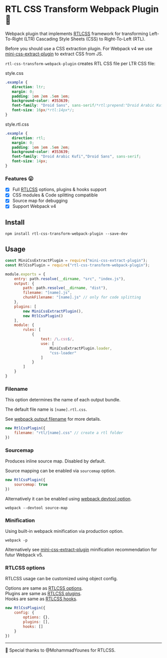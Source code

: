 # RTL CSS Transform Webpack Plugin 💎

Webpack plugin that implements [RTLCSS](https://github.com/MohammadYounes/rtlcss) framework for transforming Left-To-Right (LTR) Cascading Style Sheets (CSS) to Right-To-Left (RTL).

Before you should use a CSS extraction plugin. For Webpack v4 we use [mini-css-extract-plugin](https://github.com/webpack-contrib/mini-css-extract-plugin) to extract CSS from JS.

```rtl-css-transform-webpack-plugin``` creates RTL CSS file per LTR CSS file:

style.css 

```css
.example {
   direction: ltr;
   margin: 0;
   padding: 1em 2em .5em 1em;
   background-color: #353639;
   font-family: "Droid Sans", sans-serif/*rtl:prepend:"Droid Arabic Kufi",*/;
   font-size: 16px/*rtl:14px*/;
}
```

style.rtl.css 

```css
.example {
   direction: rtl;
   margin: 0;
   padding: 1em 1em .5em 2em;
   background-color: #353639;
   font-family: "Droid Arabic Kufi","Droid Sans", sans-serif;
   font-size: 14px;
}
```

### Features 😛

- [x] Full [RTLCSS](http://rtlcss.com/learn/usage-guide/options) options, plugins & hooks support
- [x] CSS modules & Code splitting compatible
- [x] Source map for debugging
- [x] Support Webpack v4

## Install

```cli
npm install rtl-css-transform-webpack-plugin --save-dev
```

## Usage

```js
const MiniCssExtractPlugin = require("mini-css-extract-plugin");
const RtlCssPlugin = require("rtl-css-transform-webpack-plugin");

module.exports = {
    entry: path.resolve(__dirname, "src", "index.js"),
    output: {
        path: path.resolve(__dirname, "dist"),
        filename: "[name].js",
        chunkFilename: "[name].js" // only for code splitting
    },
    plugins: [
        new MiniCssExtractPlugin(),
        new RtlCssPlugin()
    ],
    module: {
        rules: [
            {
                test: /\.css$/,
                use: [
                    MiniCssExtractPlugin.loader,
                    "css-loader"
                ]
            }
        ]
    }
}
```

### Filename

This option determines the name of each output bundle.

The default file name is ```[name].rtl.css```.

See [webpack output filename](https://webpack.js.org/configuration/output/#output-filename) for more details.

```js
new RtlCssPlugin({
    filename: "rtl/[name].css" // create a rtl folder
})
```

### Sourcemap

Produces inline source map. Disabled by default.

Source mapping can be enabled via ```sourcemap``` option.

```js
new RtlCssPlugin({
    sourcemap: true
})
```

Alternatively it can be enabled using [webpack devtool option](https://webpack.js.org/configuration/devtool/#devtool).

```cli
webpack --devtool source-map
```

### Minification

Using built-in webpack minification via production option.

```cli
webpack -p
```

Alternatively see [mini-css-extract-plugin](https://github.com/webpack-contrib/mini-css-extract-plugin/blob/master/README.md#minimizing-for-production) minification recommendation for futur Webpack v5.

### RTLCSS options

RTLCSS usage can be customized using object config.

Options are same as [RTLCSS options](http://rtlcss.com/learn/usage-guide/options).     
Plugins are same as [RTLCSS plugins](http://rtlcss.com/learn/extending-rtlcss/writing-a-plugin).    
Hooks are same as [RTLCSS hooks](http://rtlcss.com/learn/usage-guide/hooks).   

```js
new RtlCssPlugin({
    config: {
        options: {},
        plugins: [],
        hooks: []
    }
})
```

----

💐 Special thanks to @MohammadYounes for RTLCSS.